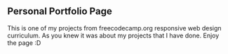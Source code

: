 ## Personal Portfolio Page
This is one of my projects from freecodecamp.org responsive web design curriculum. As you knew it was about my projects that I have done. Enjoy the page :D
